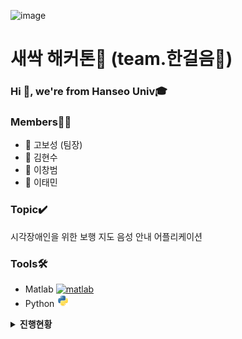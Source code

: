 ![image](https://github.com/bs7301/dacon_sprout_hackathon/assets/155629366/3aed18fc-acff-498b-8d36-bddd1899e6ab) 
<h1 align="left">새싹 해커톤🌱  (team.한걸음👣)</h1>

<h3 align="left">Hi 👋, we're from Hanseo Univ🎓</h3>


<p align="left"> <h3 align="left">Members🧑‍💻</h3> </p>

- 🌱 고보성 (팀장) 
- 🌱 김현수
- 🌱 이창범
- 🌱 이태민

<p align="left"> <h3 align="left">Topic✔️</h3> </p>
시각장애인을 위한 보행 지도 음성 안내 어플리케이션

<p align="left"> <h3 align="left">Tools🛠️</h3> </p>

- Matlab <a href="https://www.linux.org/" target="_blank" rel="noreferrer"> <a href="https://www.mathworks.com/" target="_blank" rel="noreferrer"> <img src="https://upload.wikimedia.org/wikipedia/commons/2/21/Matlab_Logo.png" alt="matlab" width="20" height="20"/> </a>
- Python <a href="https://www.python.org" target="_blank" rel="noreferrer"> <img src="https://raw.githubusercontent.com/devicons/devicon/master/icons/python/python-original.svg" alt="python" width="20" height="20"/> </a>

<details>
  <summary><b>진행현황</b></summary>
  <div markdown="1">
    <ul>
      <li>7.9) open data 저장 </li>
      <li>7.10) coco 형태의 json파일로 1차 가공</li>
      <li>7.20) surface 이미지에 대한 학습 및 예측 모델 구성</li>
      <pre>bs_code.ipynb 파일 참조</pre>
      <li>7.21) surface 예측 시연 </li>
      <li>7.21) surface 예측에 tts 기능 추가 </li>
      <pre>bs_code.ipynb 파일 참조</pre>
    </ul>
  </div>
</details>
